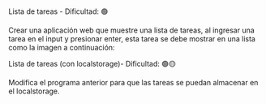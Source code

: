 Lista de tareas - Dificultad:  🟢

Crear una aplicación web que  muestre una lista de tareas, al ingresar una tarea en el input y presionar enter, esta tarea se debe mostrar en una lista como la imagen a continuación:



Lista de tareas (con localstorage)- Dificultad:  🟢🟡

Modifica el programa anterior para que las tareas se puedan almacenar en el localstorage.
